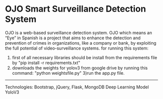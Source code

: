 # OJO Smart Surveillance Detection System

OJO is a web-based surveillance detection system. OJO which means an “Eye” in Spanish is a project that aims to enhance the detection and prevention of crimes in organizations, like a company or bank, by exploiting the full potential of video-surveillance systems.
for running this system:
1) first of all necessary libraries should be install from the requirements file by
"pip install -r requirements.txt"
2) downloads the weights for yolov3 from google drive by running this command:
"python weightsfile.py"
3)run the app.py file.
-----

Technologies:
Bootstrap, jQuery, Flask, MongoDB
Deep Learning Model
YoloV3


